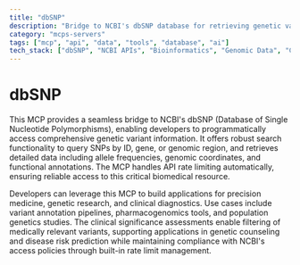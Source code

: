 ```yaml
---
title: "dbSNP"
description: "Bridge to NCBI's dbSNP database for retrieving genetic variant information, including SNP data, search, and clinical significance with rate limit handling."
category: "mcps-servers"
tags: ["mcp", "api", "data", "tools", "database", "ai"]
tech_stack: ["dbSNP", "NCBI APIs", "Bioinformatics", "Genomic Data", "Clinical Genetics"]
---
```


# dbSNP

This MCP provides a seamless bridge to NCBI's dbSNP (Database of Single Nucleotide Polymorphisms), enabling developers to programmatically access comprehensive genetic variant information. It offers robust search functionality to query SNPs by ID, gene, or genomic region, and retrieves detailed data including allele frequencies, genomic coordinates, and functional annotations. The MCP handles API rate limiting automatically, ensuring reliable access to this critical biomedical resource.

Developers can leverage this MCP to build applications for precision medicine, genetic research, and clinical diagnostics. Use cases include variant annotation pipelines, pharmacogenomics tools, and population genetics studies. The clinical significance assessments enable filtering of medically relevant variants, supporting applications in genetic counseling and disease risk prediction while maintaining compliance with NCBI's access policies through built-in rate limit management.

